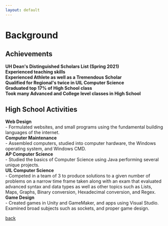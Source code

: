```yaml
---
layout: default
---
```


# Background

## Achievements

<p>
<b>UH Dean's Distinguished Scholars List (Spring 2021)</b><br>
<b>Experienced teaching skills</b><br>
<b>Experienced Athlete as well as a Tremendous Scholar</b><br>
<b>Qualified for Regional's twice in UIL Computer Science</b><br>
<b>Graduated top 17% of High School class</b><br>
<b>Took many Advanced and College level classes in High School</b><br>
</p>

## High School Activities

<p>
<b>Web Design</b><br>
- Formulated websites, and small programs using the fundamental building languages of the internet.<br>
<b>Computer Maintenance</b><br>
- Assembled computers, studied into computer hardware, the Windows operating system, and Windows CMD.<br>
<b>AP Computer Science</b><br>
- Studied the basics of Computer Science using Java performing several unique projects.<br>
<b>UIL Computer Science</b><br>
- Competed in a team of 3 to produce solutions to a given number of problems on a narrow time frame taken along with an exam that evaluated advanced syntax and data types as well as other topics such as Lists, Maps, Graphs, Binary conversion, Hexadecimal conversion, and Regex.<br> 
<b>Game Design</b><br>
- Created games in Unity and GameMaker, and apps using Visual Studio. Examined broad subjects such as sockets, and proper game design.<br>
</p>

[back](./)
